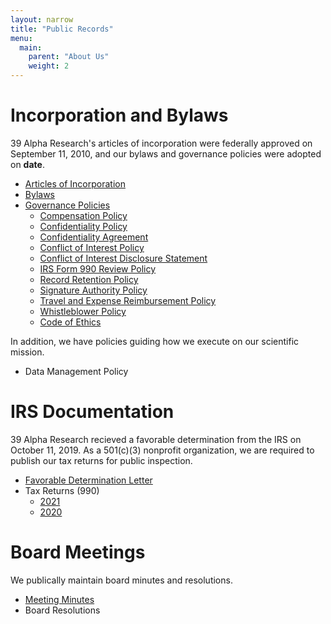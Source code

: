 ```yaml
---
layout: narrow
title: "Public Records"
menu:
  main:
    parent: "About Us"
    weight: 2
---
```


# Incorporation and Bylaws

39 Alpha Research's articles of incorporation were federally approved on September 11, 2010, and our bylaws and governance policies were adopted on **date**.

- [Articles of Incorporation](docs/articles-of-incorporation.pdf)
- [Bylaws](docs/2021-bylaws.pdf)
- [Governance Policies](docs/governance-policies.pdf)
	- [Compensation Policy](docs/governance-policies/compensation-policy.pdf)
	- [Confidentiality Policy](docs/governance-policies/confidentiality-policy.pdf)
	- [Confidentiality Agreement](docs/governance-policies/confidentiality-agreement.pdf)
	- [Conflict of Interest Policy](docs/governance-policies/conflict-of-interest-policy.pdf)
	- [Conflict of Interest Disclosure Statement](docs/governance-policies/conflict-of-interest-disclosure-statement.pdf)
	- [IRS Form 990 Review Policy](docs/governance-policies/irs-form-990-review-policy.pdf)
	- [Record Retention Policy](docs/governance-policies/record-retention-policy.pdf)
	- [Signature Authority Policy](docs/governance-policies/signature-authority-policy.pdf)
	- [Travel and Expense Reimbursement Policy](docs/governance-policies/travel-and-expense-reimbursement-policy.pdf)
	- [Whistleblower Policy](docs/governance-policies/whistleblower-policy.pdf)
	- [Code of Ethics](docs/governance-policies/code-of-ethics.pdf)

In addition, we have policies guiding how we execute on our scientific mission.

- Data Management Policy

# IRS Documentation

39 Alpha Research recieved a favorable determination from the IRS on October 11, 2019. As a 501(c)(3) nonprofit organization, we are required to publish our tax returns for public inspection.

* [Favorable Determination Letter](docs/favorable-determination.pdf)
* Tax Returns (990)
	- [2021](docs/2021-990N.pdf)
	- [2020](docs/2020-990N.pdf)

# Board Meetings

We publically maintain board minutes and resolutions.

- [Meeting Minutes](docs/minutes)
- Board Resolutions
